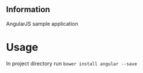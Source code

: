 ## Information
AngularJS sample application

# Usage
In project directory run `bower install angular --save`
  